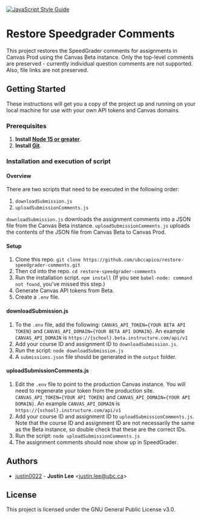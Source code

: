 [![JavaScript Style Guide](https://img.shields.io/badge/code_style-standard-brightgreen.svg)](https://standardjs.com)
# Restore Speedgrader Comments
This project restores the SpeedGrader comments for assignments in Canvas Prod using the Canvas Beta instance. Only the top-level comments are preserved - currently individual question comments are not supported. Also, file links are not preserved.

## Getting Started
These instructions will get you a copy of the project up and running on your local machine for use with your own API tokens and Canvas domains.

### Prerequisites

1. **Install [Node 15 or greater](https://nodejs.org)**.
2. **Install [Git](https://git-scm.com/downloads)**.

### Installation and execution of script
#### Overview
There are two scripts that need to be executed in the following order:
1. `downloadSubmission.js`
2. `uploadSubmissionComments.js`

`downloadSubmission.js` downloads the assignment comments into a JSON file from the Canvas Beta instance.
`uploadSubmissionComments.js` uploads the contents of the JSON file from Canvas Beta to Canvas Prod.

#### Setup
1. Clone this repo. `git clone https://github.com/ubccapico/restore-speedgrader-comments.git`
1. Then cd into the repo. `cd restore-speedgrader-comments`
1. Run the installation script. `npm install` (If you see `babel-node: command not found`, you've missed this step.)
1. Generate Canvas API tokens from Beta.
1. Create a `.env` file.

#### downloadSubmission.js
1. To the `.env` file, add the following: `CANVAS_API_TOKEN={YOUR BETA API TOKEN}` and `CANVAS_API_DOMAIN={YOUR BETA API DOMAIN}`. An example `CANVAS_API_DOMAIN` is `https://{school}.beta.instructure.com/api/v1`
1. Add your course ID and assignment ID to `downloadSubmission.js`.
1. Run the script: `node downloadSubmission.js`
1. A `submissions.json` file should be generated in the `output` folder.

#### uploadSubmissionComments.js
1. Edit the `.env` file to point to the production Canvas instance. You will need to regenerate your token from the production site. `CANVAS_API_TOKEN={YOUR API TOKEN}` and `CANVAS_API_DOMAIN={YOUR API DOMAIN}`. An example `CANVAS_API_DOMAIN` is `https://{school}.instructure.com/api/v1`
1. Add your course ID and assignment ID to `uploadSubmissionComments.js`. Note that the course ID and assignment ID are not necessarily the same as the Beta instance, so double check that these are the correct IDs.
1. Run the script: `node uploadSubmissionComments.js`
1. The assignment comments should now show up in SpeedGrader.

## Authors

* [justin0022](https://github.com/justin0022) -
**Justin Lee** &lt;justin.lee@ubc.ca&gt;

## License

This project is licensed under the GNU General Public License v3.0.
